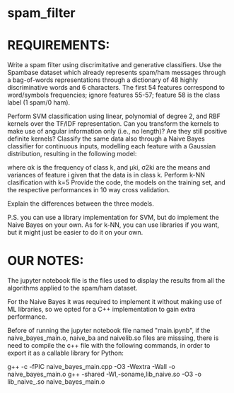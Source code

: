 # spam_filter

# REQUIREMENTS:

Write a spam filter using discrimitative and generative classifiers. Use the Spambase dataset which already represents spam/ham messages through a bag-of-words representations through a dictionary of 48 highly discriminative words and 6 characters. The first 54 features correspond to word/symbols frequencies; ignore features 55-57; feature 58 is the class label (1 spam/0 ham).

Perform SVM classification using linear, polynomial of degree 2, and RBF kernels over the TF/IDF representation.
Can you transform the kernels to make use of angular information only (i.e., no length)? Are they still positive definite kernels?
Classify the same data also through a Naive Bayes classifier for continuous inputs, modelling each feature with a Gaussian distribution, resulting in the following model:

where αk is the frequency of class k, and μki, σ2ki are the means and variances of feature i given that the data is in class k.
Perform k-NN clasification with k=5
Provide the code, the models on the training set, and the respective performances in 10 way cross validation.

Explain the differences between the three models.



P.S. you can use a library implementation for SVM, but do implement the Naive Bayes on your own. As for k-NN, you can use libraries if you want, but it might just be easier to do it on your own.


# OUR NOTES:

The jupyter notebook file is the files used to display the results from all the algorithms applied to
the spam/ham dataset.

For the Naive Bayes it was required to implement it without making use of ML libraries, so we opted for
a C++ implementation to gain extra performance.


Before of running the jupyter notebook file named "main.ipynb", if the naive_bayes_main.o, naive_ba and 
naivelib.so files are misssing, there is need to compile the c++ file with the following commands, in order
to export it as a callable library for Python:


g++ -c -fPIC naive_bayes_main.cpp -O3 -Wextra -Wall -o naive_bayes_main.o
g++ -shared -Wl,-soname,lib_naive.so -O3 -o lib_naive_.so  naive_bayes_main.o